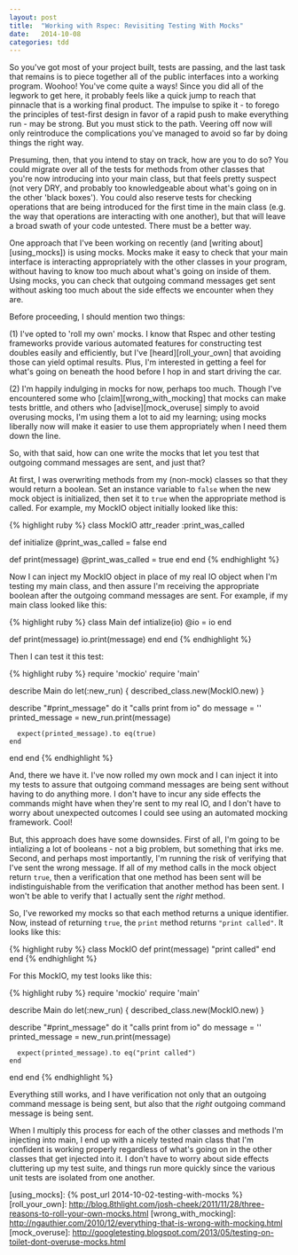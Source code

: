 ```yaml
---
layout: post
title:  "Working with Rspec: Revisiting Testing With Mocks"
date:   2014-10-08 
categories: tdd
--- 
```


So you've got most of your project built, tests are passing, and the last task that remains is to piece together all of the public interfaces into a working program. Woohoo! You've come quite a ways! Since you did all of the legwork to get here, it probably feels like  a quick jump to reach that pinnacle that is a working final product. The impulse to spike it - to forego the principles of test-first design in favor of a rapid push to make everything run - may be strong. But you must stick to the path. Veering off now will only reintroduce the complications you've managed to avoid so far by doing things the right way.

Presuming, then, that you intend to stay on track, how are you to do so? You could migrate over all of the tests for methods from other classes that you're now introducing into your main class, but that feels pretty suspect (not very DRY, and probably too knowledgeable about what's going on in the other 'black boxes'). You could also reserve tests for checking operations that are being introduced for the first time in the main class (e.g. the way that operations are interacting with one another), but that will leave a broad swath of your code untested. There must be a better way.

One approach that I've been working on recently (and [writing about][using_mocks]) is using mocks. Mocks make it easy to check that your main interface is interacting appropriately with the other classes in your program, without having to know too much about what's going on inside of them. Using mocks, you can check that outgoing command messages get sent without asking too much about the side effects we encounter when they are.

Before proceeding, I should mention two things:

(1) I've opted to 'roll my own' mocks. I know that Rspec and other testing frameworks provide various automated features for constructing test doubles easily and efficiently, but I've [heard][roll_your_own] that avoiding those can yield optimal results. Plus, I'm interested in getting a feel for what's going on beneath the hood before I hop in and start driving the car.

(2) I'm happily indulging in mocks for now, perhaps too much. Though I've encountered some who [claim][wrong_with_mocking] that mocks can make tests brittle, and others who [advise][mock_overuse] simply to avoid overusing mocks, I'm using them a lot to aid my learning; using mocks liberally now will make it easier to use them appropriately when I need them down the line.

So, with that said, how can one write the mocks that let you test that outgoing command messages are sent, and just that?

At first, I was overwriting methods from my (non-mock) classes so that they would return a boolean. Set an instance variable to `false` when the new mock object is initialized, then set it to `true` when the appropriate method is called. For example, my MockIO object initially looked like this:

{% highlight ruby %}
class MockIO
  attr_reader :print_was_called

  def initialize
    @print_was_called = false
  end

  def print(message)
    @print_was_called = true
  end
end
{% endhighlight %}

Now I can inject my MockIO object in place of my real IO object when I'm testing my main class, and then assure I'm receiving the appropriate boolean after the outgoing command messages are sent. For example, if my main class looked like this:

{% highlight ruby %}
class Main
  def intialize(io)
    @io = io
  end

  def print(message)
    io.print(message)
  end
end
{% endhighlight %}

Then I can test it this test:

{% highlight ruby %}
require 'mockio'
require 'main'

describe Main do
  let(:new_run) { described_class.new(MockIO.new) }

  describe "#print_message" do
    it "calls print from io" do
      message = ''
      printed_message = new_run.print(message)

      expect(printed_message).to eq(true)
    end
  end
end
{% endhighlight %}

And, there we have it. I've now rolled my own mock and I can inject it into my tests to assure that outgoing command messages are being sent without having to do anything more. I don't have to incur any side effects the commands might have when they're sent to my real IO, and I don't have to worry about unexpected outcomes I could see using an automated mocking framework. Cool!

But, this approach does have some downsides. First of all, I'm going to be intializing a lot of booleans - not a big problem, but something that irks me. Second, and perhaps most importantly, I'm running the risk of verifying that I've sent the wrong message. If all of my method calls in the mock object return `true`, then a verification that one method has been sent will be indistinguishable from the verification that another method has been sent. I won't be able to verify that I actually sent the *right* method.

So, I've reworked my mocks so that each method returns a unique identifier. Now, instead of returning `true`, the `print` method returns `"print called"`. It looks like this: 

{% highlight ruby %}
class MockIO
  def print(message)
    "print called"
  end
end
{% endhighlight %}

For this MockIO, my test looks like this:

{% highlight ruby %}
require 'mockio'
require 'main'

describe Main do
  let(:new_run) { described_class.new(MockIO.new) }

  describe "#print_message" do
    it "calls print from io" do
      message = ''
      printed_message = new_run.print(message)

      expect(printed_message).to eq("print called")
    end
  end
end
{% endhighlight %}

Everything still works, and I have verification not only that an outgoing command message is being sent, but also that the *right* outgoing command message is being sent.

When I multiply this process for each of the other classes and methods I'm injecting into main, I end up with a nicely tested main class that I'm confident is working properly regardless of what's going on in the other classes that get injected into it. I don't have to worry about side effects cluttering up my test suite, and things run more quickly since the various unit tests are isolated from one another.

[using_mocks]: {% post_url 2014-10-02-testing-with-mocks %}
[roll_your_own]: http://blog.8thlight.com/josh-cheek/2011/11/28/three-reasons-to-roll-your-own-mocks.html
[wrong_with_mocking]: http://ngauthier.com/2010/12/everything-that-is-wrong-with-mocking.html
[mock_overuse]: http://googletesting.blogspot.com/2013/05/testing-on-toilet-dont-overuse-mocks.html